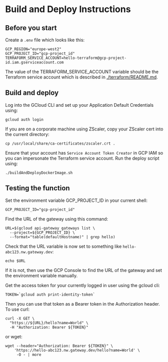 # Build and Deploy Instructions

## Before you start
Create a `.env` file which looks like this:
```shell
GCP_REGION="europe-west2"
GCP_PROJECT_ID="gcp-project_id"
TERRAFORM_SERVICE_ACCOUNT=hello-terraform@gcp-project-id.iam.gserviceaccount.com
```
The value of the TERRAFORM_SERVICE_ACCOUNT variable should be the Terraform service account which is described in [./terraform/README.md](./terraform/README.md).

## Build and deploy
Log into the GCloud CLI and set up your Application Default Credentials using:
```shell
gcloud auth login
```

If you are on a corporate machine using ZScaler, copy your ZScaler cert into the current directory:
```shell
cp /usr/local/share/ca-certificates/zscaler.crt .     
```

Ensure that your account has `Service Account Token Creator` in GCP IAM so you can impersonate the Terraform service account.
Run the deploy script using:
```shell
./buildAndDeployDockerImage.sh
```

## Testing the function
Set the environment variable GCP_PROJECT_ID in your current shell:
```shell
GCP_PROJECT_ID="gcp-project_id"
```
 
Find the URL of the gateway using this command:
```shell
URL=$(gcloud api-gateway gateways list \
  --project=${GCP_PROJECT_ID} \
  --format="table(defaultHostname)" | grep hello)
```

Check that the URL variable is now set to something like `hello-abc123.nw.gateway.dev`:
```shell
echo $URL
```
If it is not, then use the GCP Console to find the URL of the gateway and set the environment variable manually.

Get the access token for your currently logged in user using the gcloud cli:
```shell
TOKEN=`gcloud auth print-identity-token`
```

Then you can use that token as a Bearer token in the Authorization header.  To use curl:
```shell
curl -X GET \
  "https://${URL}/hello?name=World" \
  -H "Authorization: Bearer ${TOKEN}"
```
or wget:
```shell
wget --header="Authorization: Bearer ${TOKEN}" \
    'https://hello-abc123.nw.gateway.dev/hello?name=World' \
     -O - | more
```